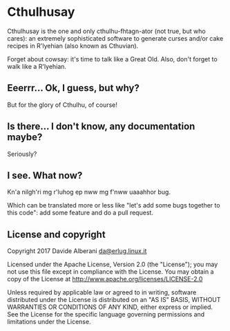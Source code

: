 # Cthulhusay

Cthulhusay is the one and only cthulhu-fhtagn-ator (not true, but who cares): an extremely sophisticated software to generate curses and/or cake recipes in R'lyehian (also known as Cthuvian).

Forget about cowsay: it's time to talk like a Great Old.  Also, don't forget to walk like a R'lyehian.


## Eeerrr... Ok, I guess, but why?

But for the glory of Cthulhu, of course!

## Is there... I don't know, any documentation maybe?

Seriously?

## I see. What now?

Kn'a nilgh'ri mg r'luhog ep nww mg f'nww uaaahhor bug.

Which can be translated more or less like "let's add some bugs together to this code": add some feature and do a pull request.

## License and copyright

Copyright 2017 Davide Alberani <da@erlug.linux.it>

Licensed under the Apache License, Version 2.0 (the "License");
you may not use this file except in compliance with the License.
You may obtain a copy of the License at http://www.apache.org/licenses/LICENSE-2.0

Unless required by applicable law or agreed to in writing, software
distributed under the License is distributed on an "AS IS" BASIS,
WITHOUT WARRANTIES OR CONDITIONS OF ANY KIND, either express or implied.
See the License for the specific language governing permissions and
limitations under the License.

